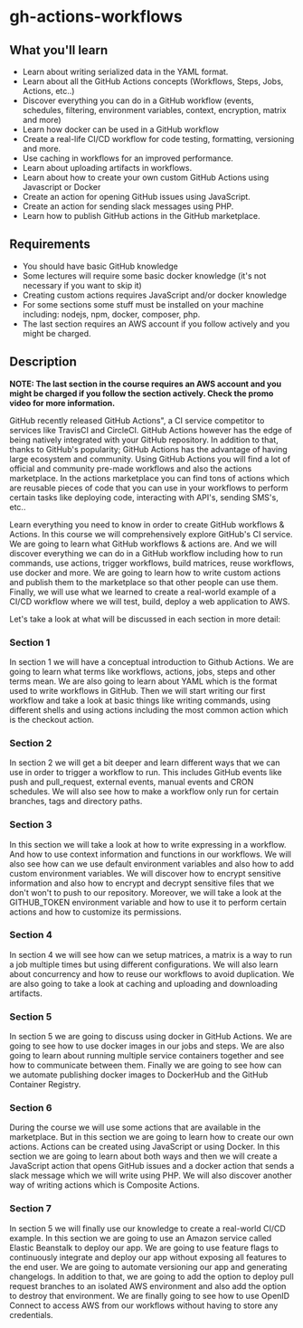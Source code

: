 # gh-actions-workflows

## What you'll learn

- Learn about writing serialized data in the YAML format.
- Learn about all the GitHub Actions concepts (Workflows, Steps, Jobs, Actions, etc..)
- Discover everything you can do in a GitHub workflow (events, schedules, filtering, environment variables, context, encryption, matrix and more)
- Learn how docker can be used in a GitHub workflow
- Create a real-life CI/CD workflow for code testing, formatting, versioning and more.
- Use caching in workflows for an improved performance.
- Learn about uploading artifacts in workflows.
- Learn about how to create your own custom GitHub Actions using Javascript or Docker
- Create an action for opening GitHub issues using JavaScript.
- Create an action for sending slack messages using PHP.
- Learn how to publish GitHub actions in the GitHub marketplace.

## Requirements

- You should have basic GitHub knowledge
- Some lectures will require some basic docker knowledge (it's not necessary if you want to skip it)
- Creating custom actions requires JavaScript and/or docker knowledge
- For some sections some stuff must be installed on your machine including: nodejs, npm, docker, composer, php.
- The last section requires an AWS account if you follow actively and you might be charged.

## Description

**NOTE: The last section in the course requires an AWS account and you might be charged if you follow the section actively. Check the promo video for more information.**

GitHub recently released GitHub Actions", a CI service competitor to services like TravisCI and CircleCI. GitHub Actions however has the edge of being natively integrated with your GitHub repository. In addition to that, thanks to GitHub's popularity; GitHub Actions has the advantage of having large ecosystem and community. Using GitHub Actions you will find a lot of official and community pre-made workflows and also the actions marketplace. In the actions marketplace you can find tons of actions which are reusable pieces of code that you can use in your workflows to perform certain tasks like deploying code, interacting with API's, sending SMS's, etc..

Learn everything you need to know in order to create GitHub workflows & Actions.
In this course we will comprehensively explore GitHub's CI service. We are going to learn what GitHub workflows & actions are. And we will discover everything we can do in a GitHub workflow including how to run commands, use actions, trigger workflows, build matrices, reuse workflows, use docker and more.  We are going to learn how to write custom actions and publish them to the marketplace so that other people can use them.  Finally, we will use what we learned to create a real-world example of a CI/CD workflow where we will test, build, deploy a web application to AWS.

Let's take a look at what will be discussed in each section in more detail:

### Section 1

In section 1 we will have a conceptual introduction to Github Actions. We are going to learn what terms like workflows, actions, jobs, steps and other terms mean. We are also going to learn about YAML which is the format used to write workflows in GitHub. Then we will start writing our first workflow and take a look at basic things like writing commands, using different shells and using actions including the most common action which is the checkout action.
### Section 2
In section 2 we will get a bit deeper and learn different ways that we can use in order to trigger a workflow to run. This includes GitHub events like push and pull_request, external events, manual events and CRON schedules. We will also see how to make a workflow only run for certain branches, tags and directory paths.
### Section 3
In this section we will take a look at how to write expressing in a workflow. And how to use context information and functions in our workflows. We will also see how can we use default environment variables and also how to add custom environment variables. We will discover how to encrypt sensitive information and also how to encrypt and decrypt sensitive files that we don't won't to push to our repository. Moreover, we will take a look at the GITHUB_TOKEN environment variable and how to use it to perform certain actions and how to customize its permissions.
### Section 4
In section 4 we will see how can we setup matrices, a matrix is a way to run a job multiple times but using different configurations. We will also learn about concurrency and how to reuse our workflows to avoid duplication. We are also going to take a look at caching and uploading and downloading artifacts.
### Section 5
In section 5 we are going to discuss using docker in GitHub Actions. We are going to see how to use docker images in our jobs and steps. We are also going to learn about running multiple service containers together and see how to communicate between them. Finally we are going to see how can we automate publishing docker images to DockerHub and the GitHub Container Registry.
### Section 6
During the course we will use some actions that are available in the marketplace. But in this section we are going to learn how to create our own actions. Actions can be created using JavaScript or using Docker. In this section we are going to learn about both ways and then we will create a JavaScript action that opens GitHub issues and a docker action that sends a slack message which we will write using PHP. We will also discover another way of writing actions which is Composite Actions.
### Section 7
In section 5 we will finally use our knowledge to create a real-world CI/CD example. In this section we are going to use an Amazon service called Elastic Beanstalk to deploy our app. We are going to use feature flags to continuously integrate and deploy our app without exposing all features to the end user. We are going to automate versioning our app and generating changelogs. In addition to that, we are going to add the option to deploy pull request branches to an isolated AWS environment and also add the option to destroy that environment. We are finally going to see how to use OpenID Connect to access AWS from our workflows without having to store any credentials.
